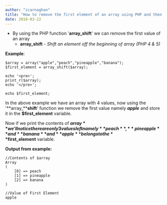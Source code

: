 ```yaml
---
author: "icarnaghan"
title: "How to remove the first element of an array using PHP and then storing the element in a variable"
date: 2018-03-22
---
```


- By using the PHP function '**array\_shift**' we can remove the first value of an array
    - **array\_shift** \- _Shift an element off the beginning of array (PHP 4 & 5)_

**Example**:

```
$array = array("apple","peach","pineapple","banana");
$first_element = array_shift($array);

echo '<pre>';
print_r($array);
echo '</pre>';

echo $first_element;
```

In the above example we have an array with 4 values, now using the '**array\_****shift**' function we remove the first value namely _**apple**_ and store it in the **$first\_element** variable.

Now if we print the contents of **$array** we'll notice there are only 3 values left namely **peach**, **pineapple** and **banana** and **apple** belongs to the **$first\_element** variable.

**Output from example:**

```
//Contents of $array
Array
(
    [0] => peach
    [1] => pineapple
    [2] => banana
)

//Value of First Element
apple
```
